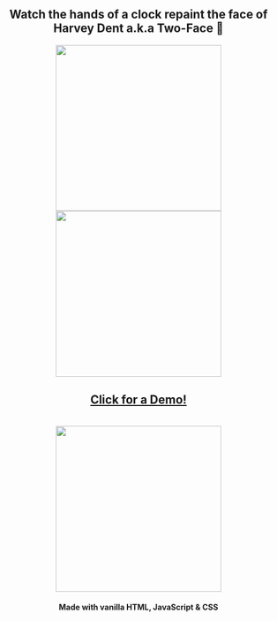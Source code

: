 <div align="center">

## Watch the hands of a clock repaint the face of Harvey Dent a.k.a Two-Face :japanese_goblin:
<img width="300px" src="https://i.ibb.co/HrYMkpW/a1.jpg" />
<img width="300px" src="https://i.ibb.co/Ntb3hcJ/a2.jpg" />
<br/>

## [Click for a Demo!](https://rudrowo.github.io/Harvey-Dent-Pocket-Watch/)
<br/>
<img width="300px" src="https://www.pngitem.com/pimgs/m/519-5194865_html-css-js-html-5-hd-png-download.png" />

#### Made with vanilla HTML, JavaScript & CSS
</div>


